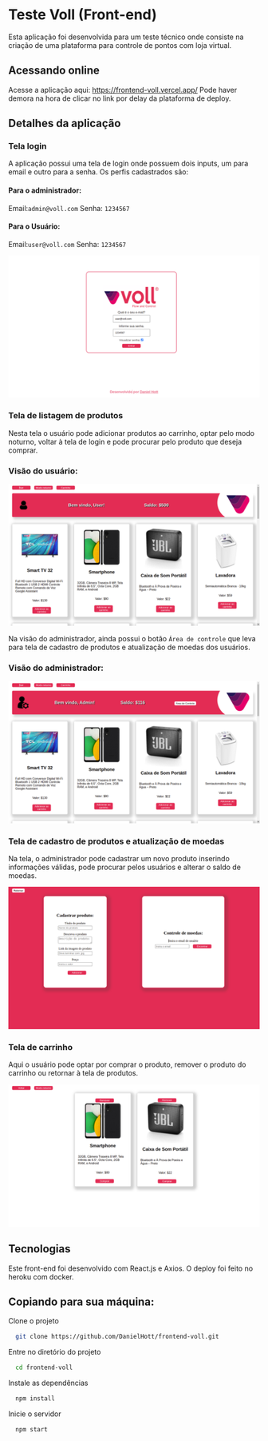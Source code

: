 # Teste Voll (Front-end)

Esta aplicação foi desenvolvida para um teste técnico onde consiste na criação de uma plataforma para controle de pontos com loja virtual.

## Acessando online

Acesse a aplicação aqui: https://frontend-voll.vercel.app/
Pode haver demora na hora de clicar no link por delay da plataforma de deploy.

## Detalhes da aplicação
### Tela login

A aplicação possui uma tela de login onde possuem dois inputs, um para email e outro para a senha. 
Os perfis cadastrados são:
 #### Para o administrador:
Email:`admin@voll.com`
Senha: `1234567`

#### Para o Usuário:
Email:`user@voll.com`
Senha: `1234567`

![Web 1](https://github.com/DanielHott/imagens/blob/master/voll-login.png)

### Tela de listagem de produtos
Nesta tela o usuário pode adicionar produtos ao carrinho, optar pelo modo noturno, voltar à tela de login e pode procurar pelo produto que deseja comprar.

### Visão do usuário:

![Web 1](https://github.com/DanielHott/imagens/blob/master/voll-products-user.png)

Na visão do administrador, ainda possui o botão `Área de controle` que leva para tela de cadastro de produtos e atualização de moedas dos usuários.

### Visão do administrador:

![Web 1](https://github.com/DanielHott/imagens/blob/master/voll-products-admin.png)

### Tela de cadastro de produtos e atualização de moedas

Na tela, o administrador pode cadastrar um novo produto inserindo informações válidas, pode procurar pelos usuários e alterar o saldo de moedas. 

![Web 1](https://github.com/DanielHott/imagens/blob/master/voll-control-admin.png)


### Tela de carrinho

Aqui o usuário pode optar por comprar o produto, remover o produto do carrinho ou retornar à tela de produtos.

![Web 1](https://github.com/DanielHott/imagens/blob/master/voll-carrinho.png)




## Tecnologias

Este front-end foi desenvolvido com React.js e Axios. O deploy foi feito no heroku com docker.

## Copiando para sua máquina:

Clone o projeto

```bash
  git clone https://github.com/DanielHott/frontend-voll.git
```

Entre no diretório do projeto

```bash
  cd frontend-voll
```

Instale as dependências

```bash
  npm install
```

Inicie o servidor

```bash
  npm start

